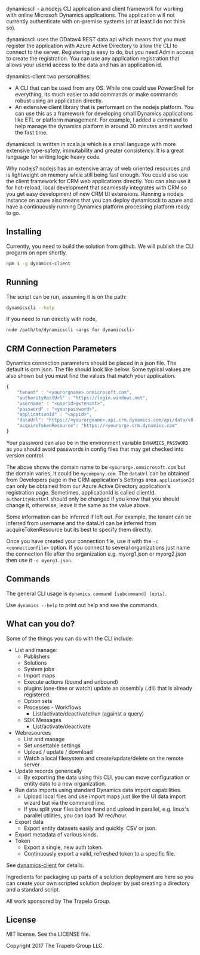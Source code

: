 dynamicscli - a nodejs CLI application and client framework for working with online Microsoft Dynamics applications. The application will not currently authenticate with on-premise systems (or at least I do not think so).

dynamicscli uses the ODatav4 REST data api which means that you must register the application with Azure Active Directory to allow the CLI to connect to the server. Registering is easy to do, but you need Admin access to create the registration. You can use any application registration that allows your userid access to the data and has an application id.

dynamics-client two personalities:
* A CLI that can be used from any OS. While one could use PowerShell for everything, its much easier to add commands or make commands robust using an application directly.
* An extensive client library that is performant on the nodejs platform. You can use this as a framework for developing small Dynamics applications like ETL or platform management. For example, I added a command to help manage the dynamics platform in around 30 minutes and it worked the first time.

dynamicscli is written in scala.js which is a small language with more extensive type-safety, immutability and greater consistency. It is a great language for writing logic heavy code.

Why nodejs? nodejs has an extensive array of web oriented resources and is lightweight on memory while still being fast enough. You could also use the client framework for CRM web applications directly. You can also use it for hot-reload, local development that seamlessly integrates with CRM so you get easy development of new CRM UI extensions. Running a nodejs instance on azure also means that you can deploy dynamicscli to azure and have a continuously running Dynamics platform processing platform ready to go.

## Installing
Currently, you need to build the solution from github. We will publish the CLI progarm on npm shortly.

```sh
npm i -g dynamics-client
```

## Running
The script can be run, assuming it is on the path:
```sh
dynamicscli --help
```
If you need to run directly with node,
```sh
node /path/to/dynamicscli <args for dynamicscli>
```

## CRM Connection Parameters
Dynamics connection parameters should be placed in a json file. The default is crm.json. The file should look like below. Some typical values are also shown but you must find the values that match your application.
```javascript
{
    "tenant" : "<yourorgname>.onmicrosoft.com",
    "authorityHostUrl" : "https://login.windows.net",
    "username" : "<userid>@<tenant>",
    "password" : "<yourpassword>",
    "applicationId" : "<appid>",
    "dataUrl": "https://<yourorgname>.api.crm.dynamics.com/api/data/v8.2/",
    "acquireTokenResource": "https://<yourorg>.crm.dynamics.com"
}
```
Your password can also be in the environment variable `DYNAMICS_PASSWORD` as you should avoid passwords in config files that may get checked into version control.

The above shows the domain name to be `<yourorg>.onmicrosoft.com` but the domain varies, It could be `mycompany.com`. The `dataUrl` can be obtained from Developers page in the CRM application's Settings area. `applicationId` can only be obtained from our Azure Active Directory application's registration page. Sometimes, applicationId is called clientId. `authorityHostUrl` should only be changed if you know that you should change it, otherwise, leave it the same as the value above.

Some information can be inferred if left out. For example, the tenant can be inferred from username and the dataUrl can be inferred from acquireTokenResource but its best to specify them directly.

Once you have created your connection file, use it with the `-c <connectionfile>` option. If you connect to several organizations just name the connection file after the organization e.g. myorg1.json or myorg2.json then use it `-c myorg1.json`.

## Commands
The general CLI usage is `dynamics command [subcommand] [opts]`.

Use `dynamics --help` to print out help and see the commands.

## What can you do?
Some of the things you can do with the CLI include:

* List and manage:
   * Publishers
   * Solutions
   * System jobs
   * Import maps
   * Execute actions (bound and unbound)
   * plugins (one-time or watch) update an assembly (.dll) that is already registered.
   * Option sets
   * Processes - Workflows
      * List/activate/deactivate/run (against a query)
   * SDK Messages
      * List/activate/deactivate
* Webresources
   * List and manage
   * Set unsettable settings
   * Upload / update / download
   * Watch a local filesystem and create/update/delete on the remote server
* Update records generically
   * By exporting the data using this CLI, you can move configuration or entity data to a new organization.
* Run data imports using standard Dynamics data import capabilities.
   * Upload local files and use import maps just like the UI data import wizard but via the command line.
   * If you split your files before hand and upload in parallel, e.g. linux's parallel utilities, you can load 1M rec/hour.
* Export data
   * Export entity datasets easily and quickly. CSV or json.
* Export metadata of various kinds.
* Token
   * Export a single, new auth token.
   * Continuously export a valid, refreshed token to a specific file.

See [dynamics-client](https://aappddeevv.github.io/dynamics-client) for details.

Ingredients for packaging up parts of a solution deployment are here so you can create your own scripted solution deployer by just creating a directory and a standard script.

All work sponsored by The Trapelo Group.

## License

MIT license. See the LICENSE file.

Copyright 2017 The Trapelo Group LLC.
